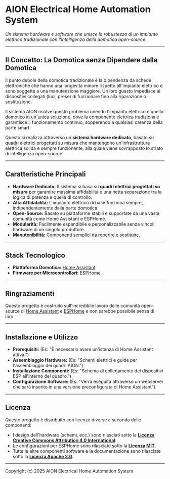 # AION Electrical Home Automation System

*Un sistema hardware e software che unisce la robustezza di un impianto elettrico tradizionale con l'intelligenza della domotica open-source.*


---

## Il Concetto: La Domotica senza Dipendere dalla Domotica

Il punto debole della domotica tradizionale è la dipendenza da schede elettroniche che hanno una longevità minore rispetto all'impianto elettrico e sono soggette a una manutenzione maggiore. Un loro guasto impedisce ai dispositivi collegati (luci, prese) di funzionare fino alla riparazione o sostituzione.

Il sistema AION risolve questo problema unendo l'impianto elettrico e quello domotico in un'unica soluzione, dove la componente elettrica tradizionale garantisce il funzionamento continuo, sopperendo a qualsiasi carenza della parte smart.

Questo si realizza attraverso un **sistema hardware dedicato**, basato su quadri elettrici progettati su misura che mantengono un'infrastruttura elettrica solida e sempre funzionante, alla quale viene sovrapposto lo strato di intelligenza open-source.

---

## Caratteristiche Principali

* **Hardware Dedicato:** Il sistema si basa su **quadri elettrici progettati su misura** per garantire massima affidabilità e una netta separazione tra la logica di potenza e quella di controllo.
* **Alta Affidabilità:** L'impianto elettrico di base funziona sempre, indipendentemente dalla parte domotica.
* **Open-Source:** Basato su piattaforme stabili e supportate da una vasta comunità come Home Assistant e ESPHome.
* **Modularità:** Facilmente espandibile e personalizzabile senza vincoli hardware di un singolo produttore.
* **Manutenibilità:** Componenti semplici da reperire e sostituire.

---

## Stack Tecnologico

* **Piattaforma Domotica:** [Home Assistant](https://www.home-assistant.io/)
* **Firmware per Microcontrollori:** [ESPHome](https://esphome.io/)

---

## Ringraziamenti

Questo progetto è costruito sull'incredibile lavoro delle comunità open-source di [Home Assistant](https://www.home-assistant.io/) e [ESPHome](https://esphome.io/) e non sarebbe possibile senza di loro.

---

## Installazione e Utilizzo

* **Prerequisiti:** (Es: "È necessario avere un'istanza di Home Assistant attiva.")
* **Assemblaggio Hardware:** (Es: "Schemi elettrici e guide per l'assemblaggio dei quadri AION.")
* **Installazione Componenti:** (Es: "Schema di collegamento dei dispositivi ESP all'interno del quadro.")
* **Configurazione Software:** (Es: "Verrà eseguita attraverso un webserver che sarà inserito in una versione preconfigurata di Home Assistant")

---

## Licenza

Questo progetto è distribuito con licenze diverse a seconda delle componenti:

* I design dell'hardware (schemi, ecc.) sono rilasciati sotto la **[Licenza Creative Commons Attribution 4.0 International](https://creativecommons.org/licenses/by/4.0/)**.
* Le configurazioni per ESPHome sono rilasciate sotto la **[Licenza MIT](https://opensource.org/license/mit/)**.
* Tutte le altre componenti software e la documentazione sono rilasciate sotto la **[Licenza Apache 2.0](https://www.apache.org/licenses/LICENSE-2.0)**.

---
Copyright (c) 2025 AION Electrical Home Automation System
